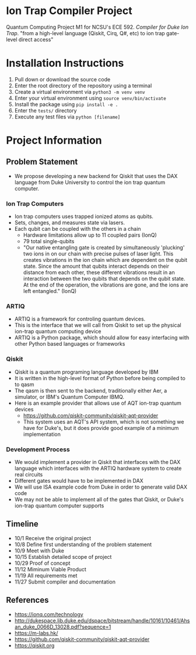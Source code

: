 # Ion Trap Compiler Project
Quantum Computing Project M1 for NCSU's ECE 592. *Compiler for Duke Ion Trap*.
"from a high-level language (Qiskit, Cirq, Q#, etc) to ion trap gate-level direct access"

# Installation Instructions

1. Pull down or download the source code
2. Enter the root directory of the repository using a terminal
3. Create a virtual environment via `python3 -m venv venv`
4. Enter your virtual environment using `source venv/bin/activate`
5. Install the package using `pip install -e .`
6. Enter the `tests/` directory
7. Execute any test files via `python [filename]`


# Project Information

## Problem Statement
* We propose developing a new backend for Qiskit that uses the DAX language from Duke University to control the ion trap quantum computer.

### Ion Trap Computers
* Ion trap computers uses trapped ionized atoms as qubits.
* Sets, changes, and measures state via lasers.
* Each qubit can be coupled with the others in a chain
   * Hardware limitations allow up to 11 coupled pairs (IonQ)
   * 79 total single-qubits   
   * "Our native entangling gate is created by simultaneously 'plucking' two ions in on our chain with precise pulses of laser light. This creates vibrations in the ion chain which are dependent on the qubit state. Since the amount that qubits interact depends on their distance from each other, these different vibrations result in an interaction between the two qubits that depends on the qubit state. At the end of the operation, the vibrations are gone, and the ions are left entangled." (IonQ)

### ARTIQ
* ARTIQ is a framework for controling quantum devices.
* This is the interface that we will call from Qiskit to set up the physical ion-trap quantum computing device
* ARTIQ is a Python package, which should allow for easy interfacing with other Python based languages or frameworks

### Qiskit
* Qiskit is a quantum programing language developed by IBM
* It is written in the high-level format of Python before being compiled to to qasm
* The qasm is then sent to the backend, traditionally either Aer, a simulator, or IBM's Quantum Computer IBMQ.
* Here is an example provider that allows use of AQT ion-trap quantum devices
  * https://github.com/qiskit-community/qiskit-aqt-provider
  * This system uses an AQT's API system, which is not something we have for Duke's, but it does provide good example of a minimum implementation

### Development Process
* We would implement a provider in Qiskit that interfaces with the DAX language which interfaces with the ARTIQ hardware system to create real circuits
* Different gates would have to be implemented in DAX
* We will use ISA example code from Duke in order to generate valid DAX code
* We may not be able to implement all of the gates that Qiskit, or Duke's ion-trap quantum computer supports

## Timeline
* 10/1 Receive the original project
* 10/8 Define first understanding of the problem statement
* 10/9 Meet with Duke
* 10/15 Establish detailed scope of project
* 10/29 Proof of concept 
* 11/12 Miminum Viable Product
* 11/19 All requirements met
* 11/27 Submit compiler and documentation


## References
* https://ionq.com/technology 
* http://dukespace.lib.duke.edu/dspace/bitstream/handle/10161/10461/Ahsan_duke_0066D_13028.pdf?sequence=1
* https://m-labs.hk/
* https://github.com/qiskit-community/qiskit-aqt-provider
* https://qiskit.org
